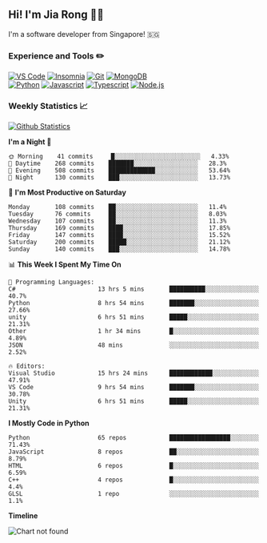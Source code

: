 ## Hi! I'm Jia Rong 👋🏻

I'm a software developer from Singapore! 🇸🇬

### Experience and Tools ✏️
[![VS Code](https://img.shields.io/badge/VS%20Code-007acc?style=for-the-badge&logo=visual-studio-code&logoColor=white)](https://code.visualstudio.com)
[![Insomnia](https://img.shields.io/badge/Insomina-5849be?style=for-the-badge&logo=insomnia&logoColor=white)](https://insomnia.rest/)
[![Git](https://img.shields.io/badge/Git-f05032?style=for-the-badge&logo=git&logoColor=white)](https://git-scm.com/)
[![MongoDB](https://img.shields.io/badge/MongoDB-47a248?style=for-the-badge&logo=mongodb&logoColor=white)](https://www.mongodb.com/)    
[![Python](https://img.shields.io/badge/Python-3776ab?style=for-the-badge&logo=python&logoColor=white)](https://www.python.org/)
[![Javascript](https://img.shields.io/badge/Javascript-f7df1e?style=for-the-badge&logo=javascript&logoColor=white)](https://developer.mozilla.org/en-US/docs/Web/JavaScript)
[![Typescript](https://img.shields.io/badge/Typescript-007acc?style=for-the-badge&logo=typescript&logoColor=white)](https://www.typescriptlang.org/)
[![Node.js](https://img.shields.io/badge/Node.js-339933?style=for-the-badge&logo=node.js&logoColor=white)](https://nodejs.org/en/)

### Weekly Statistics 📈
[![Github Statistics](https://github-readme-stats.vercel.app/api?username=fourjr&count_private=true)](https://github.com/anuraghazra/github-readme-stats)

<!--START_SECTION:waka-->
**I'm a Night 🦉** 

```text
🌞 Morning    41 commits     █░░░░░░░░░░░░░░░░░░░░░░░░   4.33% 
🌆 Daytime    268 commits    ███████░░░░░░░░░░░░░░░░░░   28.3% 
🌃 Evening    508 commits    █████████████░░░░░░░░░░░░   53.64% 
🌙 Night      130 commits    ███░░░░░░░░░░░░░░░░░░░░░░   13.73%

```
📅 **I'm Most Productive on Saturday** 

```text
Monday       108 commits    ██░░░░░░░░░░░░░░░░░░░░░░░   11.4% 
Tuesday      76 commits     ██░░░░░░░░░░░░░░░░░░░░░░░   8.03% 
Wednesday    107 commits    ██░░░░░░░░░░░░░░░░░░░░░░░   11.3% 
Thursday     169 commits    ████░░░░░░░░░░░░░░░░░░░░░   17.85% 
Friday       147 commits    ████░░░░░░░░░░░░░░░░░░░░░   15.52% 
Saturday     200 commits    █████░░░░░░░░░░░░░░░░░░░░   21.12% 
Sunday       140 commits    ███░░░░░░░░░░░░░░░░░░░░░░   14.78%

```


📊 **This Week I Spent My Time On** 

```text
💬 Programming Languages: 
C#                       13 hrs 5 mins       ██████████░░░░░░░░░░░░░░░   40.7% 
Python                   8 hrs 54 mins       ███████░░░░░░░░░░░░░░░░░░   27.66% 
unity                    6 hrs 51 mins       █████░░░░░░░░░░░░░░░░░░░░   21.31% 
Other                    1 hr 34 mins        █░░░░░░░░░░░░░░░░░░░░░░░░   4.89% 
JSON                     48 mins             ░░░░░░░░░░░░░░░░░░░░░░░░░   2.52%

🔥 Editors: 
Visual Studio            15 hrs 24 mins      ████████████░░░░░░░░░░░░░   47.91% 
VS Code                  9 hrs 54 mins       ███████░░░░░░░░░░░░░░░░░░   30.78% 
Unity                    6 hrs 51 mins       █████░░░░░░░░░░░░░░░░░░░░   21.31%

```

**I Mostly Code in Python** 

```text
Python                   65 repos            █████████████████░░░░░░░░   71.43% 
JavaScript               8 repos             ██░░░░░░░░░░░░░░░░░░░░░░░   8.79% 
HTML                     6 repos             █░░░░░░░░░░░░░░░░░░░░░░░░   6.59% 
C++                      4 repos             █░░░░░░░░░░░░░░░░░░░░░░░░   4.4% 
GLSL                     1 repo              ░░░░░░░░░░░░░░░░░░░░░░░░░   1.1%

```


**Timeline**

![Chart not found](https://raw.githubusercontent.com/fourjr/fourjr/master/charts/bar_graph.png) 


<!--END_SECTION:waka-->
